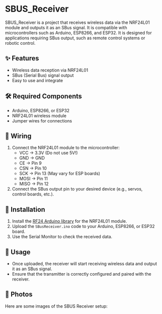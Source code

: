 # SBUS_Receiver

SBUS_Receiver is a project that receives wireless data via the NRF24L01 module and outputs it as an SBus signal. It is compatible with microcontrollers such as Arduino, ESP8266, and ESP32. It is designed for applications requiring SBus output, such as remote control systems or robotic control.

## ✨ Features
- Wireless data reception via NRF24L01
- SBus (Serial Bus) signal output
- Easy to use and integrate

## 🛠 Required Components
- Arduino, ESP8266, or ESP32
- NRF24L01 wireless module
- Jumper wires for connections

## 🔌 Wiring
1. Connect the NRF24L01 module to the microcontroller:
   - VCC -> 3.3V (Do not use 5V!)
   - GND -> GND
   - CE -> Pin 9
   - CSN -> Pin 10
   - SCK -> Pin 13 (May vary for ESP boards)
   - MOSI -> Pin 11
   - MISO -> Pin 12
2. Connect the SBus output pin to your desired device (e.g., servos, control boards, etc.).

## 🚀 Installation
1. Install the [RF24 Arduino library](https://github.com/nRF24/RF24) for the NRF24L01 module.
2. Upload the `SBusReceiver.ino` code to your Arduino, ESP8266, or ESP32 board.
3. Use the Serial Monitor to check the received data.

## 📖 Usage
- Once uploaded, the receiver will start receiving wireless data and output it as an SBus signal.
- Ensure that the transmitter is correctly configured and paired with the receiver.

## 📸 Photos
Here are some images of the SBUS Receiver setup:


